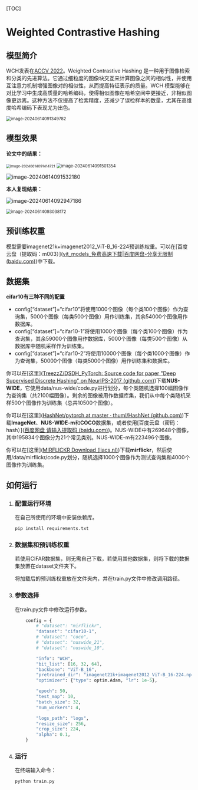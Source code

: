 [TOC]

# Weighted Contrastive Hashing

## 模型简介

WCH发表在[ACCV 2022](https://openaccess.thecvf.com/content/ACCV2022/html/Yu_Weighted_Contrative_Hashing_ACCV_2022_paper.html)。Weighted Contrastive Hashing 是一种用于图像检索和分类的先进算法。它通过细粒度的图像块交互来计算图像之间的相似性，并使用互注意力机制增强图像对的相似性，从而提高特征表示的质量。WCH 模型能够在对比学习中生成高质量的哈希编码，使得相似图像在哈希空间中更接近，非相似图像更远离。这种方法不仅提高了检索精度，还减少了误检样本的数量，尤其在高维度哈希编码下表现尤为出色。

<img src="C:\Users\chenrq\AppData\Roaming\Typora\typora-user-images\image-20240614091349782.png" alt="image-20240614091349782" style="zoom:80%;" />

## 模型效果

**论文中的结果：**

<img src="C:\Users\chenrq\AppData\Roaming\Typora\typora-user-images\image-20240614091414721.png" alt="image-20240614091414721" style="zoom: 67%;" />

<img src="C:\Users\chenrq\AppData\Roaming\Typora\typora-user-images\image-20240614091501354.png" alt="image-20240614091501354" style="zoom:80%;" />

![image-20240614091532180](C:\Users\chenrq\AppData\Roaming\Typora\typora-user-images\image-20240614091532180.png)

**本人复现结果：**

![image-20240614092947186](C:\Users\chenrq\AppData\Roaming\Typora\typora-user-images\image-20240614092947186.png)

<img src="C:\Users\chenrq\AppData\Roaming\Typora\typora-user-images\image-20240614093038172.png" alt="image-20240614093038172" style="zoom:80%;" />

## 预训练权重

模型需要imagenet21k+imagenet2012_ViT-B_16-224预训练权重。可以在[百度云盘（提取码：m003）]([vit_models_免费高速下载|百度网盘-分享无限制 (baidu.com)](https://pan.baidu.com/s/1eGVoQUOgEi_RtBj15InevA#list/path=%2F))中下载。

## 数据集

**cifar10有三种不同的配置**

- config[“dataset”]=“cifar10”将使用1000个图像（每个类100个图像）作为查询集，5000个图像（每类500个图像）用作训练集，其余54000个图像用作数据库。
- config[“dataset”]=“cifar10-1”将使用1000个图像（每个类100个图像）作为查询集，其余59000个图像用作数据库，5000个图像（每类500个图像）从数据库中随机采样作为训练集。
- config[“dataset”]=“cifar10-2”将使用10000个图像（每个类1000个图像）作为查询集，50000个图像（每类5000个图像）用作训练集和数据库。

你可以在[这里]([TreezzZ/DSDH_PyTorch: Source code for paper "Deep Supervised Discrete Hashing" on NeurIPS-2017 (github.com)](https://github.com/TreezzZ/DSDH_PyTorch))下载**NUS-WIDE**，它使用data/nus-wide/code.py进行划分，每个类随机选择100幅图像作为查询集（共2100幅图像）。剩余的图像被用作数据库集，我们从中每个类随机采样500个图像作为训练集（总共10500个图像）。

你可以在[这里]([HashNet/pytorch at master · thuml/HashNet (github.com)](https://github.com/thuml/HashNet/tree/master/pytorch))下载**ImageNet**、**NUS-WIDE-m**和**COCO**数据集，或者使用[百度云盘（密码：hash）]([百度网盘 请输入提取码 (baidu.com)](https://pan.baidu.com/share/init?surl=_BiOmeCRYx6cVTWeWq-O9g))。NUS-WIDE中有269648个图像，其中195834个图像分为21个常见类别。NUS-WIDE-m有223496个图像。

你可以在[这里]([MIRFLICKR Download (liacs.nl)](https://press.liacs.nl/mirflickr/mirdownload.html))下载**mirflickr**，然后使用/data/mirflickr/code.py划分，随机选择1000个图像作为测试查询集和4000个图像作为训练集。

## 如何运行

1. ### 配置运行环境

   在自己所使用的环境中安装依赖库。

   ```python
   pip install requirements.txt
   ```

2. ### 数据集和预训练权重

   若使用CIFAR数据集，则无需自己下载，若使用其他数据集，则将下载的数据集放置在dataset文件夹下。

   将加载后的预训练权重放在文件夹内，并在train.py文件中修改调用路径。

3. ### 参数选择

   在train.py文件中修改运行参数。

   ```python
       config = {
           # "dataset": "mirflickr",
           "dataset": "cifar10-1",
           # "dataset": "coco",
           # "dataset": "nuswide_21",
           # "dataset": "nuswide_10",
   
           "info": "WCH",
           "bit_list": [16, 32, 64],
           "backbone": "ViT-B_16",
           "pretrained_dir": "imagenet21k+imagenet2012_ViT-B_16-224.npz",
           "optimizer": {"type": optim.Adam, "lr": 1e-5},
   
           "epoch": 50,
           "test_map": 10,
           "batch_size": 32,
           "num_workers": 4,
   
           "logs_path": "logs",
           "resize_size": 256,
           "crop_size": 224,
           "alpha": 0.1,
       }
   ```

4. ### 运行

   在终端输入命令：

   ```python
   python train.py
   ```

   


